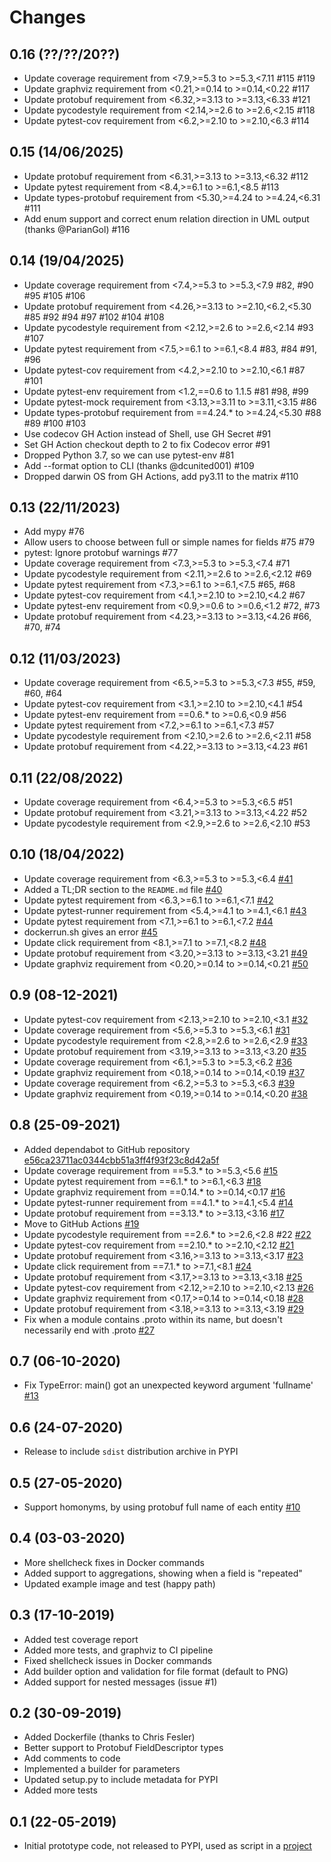 # Changes

## 0.16 (??/??/20??)

- Update coverage requirement from <7.9,>=5.3 to >=5.3,<7.11 #115 #119
- Update graphviz requirement from <0.21,>=0.14 to >=0.14,<0.22 #117
- Update protobuf requirement from <6.32,>=3.13 to >=3.13,<6.33 #121
- Update pycodestyle requirement from <2.14,>=2.6 to >=2.6,<2.15 #118
- Update pytest-cov requirement from <6.2,>=2.10 to >=2.10,<6.3 #114

## 0.15 (14/06/2025)

- Update protobuf requirement from <6.31,>=3.13 to >=3.13,<6.32 #112
- Update pytest requirement from <8.4,>=6.1 to >=6.1,<8.5 #113
- Update types-protobuf requirement from <5.30,>=4.24 to >=4.24,<6.31 #111
- Add enum support and correct enum relation direction in UML output
  (thanks @ParianGol) #116

## 0.14 (19/04/2025)

- Update coverage requirement from <7.4,>=5.3 to >=5.3,<7.9 #82, #90 #95 #105 #106
- Update protobuf requirement from <4.26,>=3.13 to >=2.10,<6.2,<5.30 #85 #92 #94 #97 #102 #104 #108
- Update pycodestyle requirement from <2.12,>=2.6 to >=2.6,<2.14 #93 #107
- Update pytest requirement from <7.5,>=6.1 to >=6.1,<8.4 #83, #84 #91, #96
- Update pytest-cov requirement from <4.2,>=2.10 to >=2.10,<6.1 #87 #101
- Update pytest-env requirement from <1.2,==0.6 to 1.1.5 #81 #98, #99
- Update pytest-mock requirement from <3.13,>=3.11 to >=3.11,<3.15 #86
- Update types-protobuf requirement from ==4.24.* to >=4.24,<5.30 #88 #89 #100 #103
- Use codecov GH Action instead of Shell, use GH Secret #91
- Set GH Action checkout depth to 2 to fix Codecov error #91
- Dropped Python 3.7, so we can use pytest-env #81
- Add --format option to CLI (thanks @dcunited001) #109
- Dropped darwin OS from GH Actions, add py3.11 to the matrix #110

## 0.13 (22/11/2023)

- Add mypy #76
- Allow users to choose between full or simple names for fields #75 #79
- pytest: Ignore protobuf warnings #77
- Update coverage requirement from <7.3,>=5.3 to >=5.3,<7.4 #71
- Update pycodestyle requirement from <2.11,>=2.6 to >=2.6,<2.12 #69
- Update pytest requirement from <7.3,>=6.1 to >=6.1,<7.5 #65, #68
- Update pytest-cov requirement from <4.1,>=2.10 to >=2.10,<4.2 #67
- Update pytest-env requirement from <0.9,>=0.6 to >=0.6,<1.2 #72, #73
- Update protobuf requirement from <4.23,>=3.13 to >=3.13,<4.26 #66, #70, #74

## 0.12 (11/03/2023)

- Update coverage requirement from <6.5,>=5.3 to >=5.3,<7.3 #55, #59, #60, #64
- Update pytest-cov requirement from <3.1,>=2.10 to >=2.10,<4.1 #54
- Update pytest-env requirement from ==0.6.* to >=0.6,<0.9 #56
- Update pytest requirement from <7.2,>=6.1 to >=6.1,<7.3 #57
- Update pycodestyle requirement from <2.10,>=2.6 to >=2.6,<2.11 #58
- Update protobuf requirement from <4.22,>=3.13 to >=3.13,<4.23 #61

## 0.11 (22/08/2022)

- Update coverage requirement from <6.4,>=5.3 to >=5.3,<6.5 #51
- Update protobuf requirement from <3.21,>=3.13 to >=3.13,<4.22 #52
- Update pycodestyle requirement from <2.9,>=2.6 to >=2.6,<2.10 #53

## 0.10 (18/04/2022)

- Update coverage requirement from <6.3,>=5.3 to >=5.3,<6.4 [#41](https://github.com/kinow/protobuf-uml-diagram/pull/41)
- Added a TL;DR section to the `README.md` file [#40](https://github.com/kinow/protobuf-uml-diagram/issues/40)
- Update pytest requirement from <6.3,>=6.1 to >=6.1,<7.1 [#42](https://github.com/kinow/protobuf-uml-diagram/pull/42)
- Update pytest-runner requirement from <5.4,>=4.1 to >=4.1,<6.1 [#43](https://github.com/kinow/protobuf-uml-diagram/pull/43)
- Update pytest requirement from <7.1,>=6.1 to >=6.1,<7.2 [#44](https://github.com/kinow/protobuf-uml-diagram/pull/44)
- dockerrun.sh gives an error [#45](https://github.com/kinow/protobuf-uml-diagram/issues/45)
- Update click requirement from <8.1,>=7.1 to >=7.1,<8.2 [#48](https://github.com/kinow/protobuf-uml-diagram/issues/48)
- Update protobuf requirement from <3.20,>=3.13 to >=3.13,<3.21 [#49](https://github.com/kinow/protobuf-uml-diagram/issues/49)
- Update graphviz requirement from <0.20,>=0.14 to >=0.14,<0.21 [#50](https://github.com/kinow/protobuf-uml-diagram/issues/50)

## 0.9 (08-12-2021)

- Update pytest-cov requirement from <2.13,>=2.10 to >=2.10,<3.1 [#32](https://github.com/kinow/protobuf-uml-diagram/pull/32)
- Update coverage requirement from <5.6,>=5.3 to >=5.3,<6.1 [#31](https://github.com/kinow/protobuf-uml-diagram/pull/31)
- Update pycodestyle requirement from <2.8,>=2.6 to >=2.6,<2.9 [#33](https://github.com/kinow/protobuf-uml-diagram/pull/33)
- Update protobuf requirement from <3.19,>=3.13 to >=3.13,<3.20 [#35](https://github.com/kinow/protobuf-uml-diagram/pull/35)
- Update coverage requirement from <6.1,>=5.3 to >=5.3,<6.2 [#36](https://github.com/kinow/protobuf-uml-diagram/pull/36)
- Update graphviz requirement from <0.18,>=0.14 to >=0.14,<0.19 [#37](https://github.com/kinow/protobuf-uml-diagram/pull/37)
- Update coverage requirement from <6.2,>=5.3 to >=5.3,<6.3 [#39](https://github.com/kinow/protobuf-uml-diagram/pull/39)
- Update graphviz requirement from <0.19,>=0.14 to >=0.14,<0.20 [#38](https://github.com/kinow/protobuf-uml-diagram/pull/38)

## 0.8 (25-09-2021)

- Added dependabot to GitHub repository [e56ca23711ac0344cbb51a3ff4f93f23c8d42a5f](https://github.com/kinow/protobuf-uml-diagram/commit/e56ca23711ac0344cbb51a3ff4f93f23c8d42a5f)
- Update coverage requirement from ==5.3.* to >=5.3,<5.6 [#15](https://github.com/kinow/protobuf-uml-diagram/pull/15)
- Update pytest requirement from ==6.1.* to >=6.1,<6.3 [#18](https://github.com/kinow/protobuf-uml-diagram/pull/18)
- Update graphviz requirement from ==0.14.* to >=0.14,<0.17 [#16](https://github.com/kinow/protobuf-uml-diagram/pull/16)
- Update pytest-runner requirement from ==4.1.* to >=4.1,<5.4 [#14](https://github.com/kinow/protobuf-uml-diagram/pull/14)
- Update protobuf requirement from ==3.13.* to >=3.13,<3.16 [#17](https://github.com/kinow/protobuf-uml-diagram/pull/17)
- Move to GitHub Actions [#19](https://github.com/kinow/protobuf-uml-diagram/issues/19)
- Update pycodestyle requirement from ==2.6.* to >=2.6,<2.8 #22 [#22](https://github.com/kinow/protobuf-uml-diagram/pull/22)
- Update pytest-cov requirement from ==2.10.* to >=2.10,<2.12 [#21](https://github.com/kinow/protobuf-uml-diagram/pull/21)
- Update protobuf requirement from <3.16,>=3.13 to >=3.13,<3.17 [#23](https://github.com/kinow/protobuf-uml-diagram/pull/23)
- Update click requirement from ==7.1.* to >=7.1,<8.1 [#24](https://github.com/kinow/protobuf-uml-diagram/pull/24)
- Update protobuf requirement from <3.17,>=3.13 to >=3.13,<3.18 [#25](https://github.com/kinow/protobuf-uml-diagram/pull/25)
- Update pytest-cov requirement from <2.12,>=2.10 to >=2.10,<2.13 [#26](https://github.com/kinow/protobuf-uml-diagram/pull/26)
- Update graphviz requirement from <0.17,>=0.14 to >=0.14,<0.18 [#28](https://github.com/kinow/protobuf-uml-diagram/pull/28)
- Update protobuf requirement from <3.18,>=3.13 to >=3.13,<3.19 [#29](https://github.com/kinow/protobuf-uml-diagram/pull/29)
- Fix when a module contains .proto within its name, but doesn't necessarily end with .proto
[#27](https://github.com/kinow/protobuf-uml-diagram/issues/27)

## 0.7 (06-10-2020)

- Fix TypeError: main() got an unexpected keyword argument 'fullname'
[#13](https://github.com/kinow/protobuf-uml-diagram/issues/13)

## 0.6 (24-07-2020)

- Release to include `sdist` distribution archive in PYPI

## 0.5 (27-05-2020)

- Support homonyms, by using protobuf full name of each entity
[#10](https://github.com/kinow/protobuf-uml-diagram/issues/10)

## 0.4 (03-03-2020)

- More shellcheck fixes in Docker commands
- Added support to aggregations, showing when a field is "repeated"
- Updated example image and test (happy path)

## 0.3 (17-10-2019)

- Added test coverage report
- Added more tests, and graphviz to CI pipeline
- Fixed shellcheck issues in Docker commands
- Add builder option and validation for file format (default to PNG)
- Added support for nested messages (issue #1)

## 0.2 (30-09-2019)

- Added Dockerfile (thanks to Chris Fesler)
- Better support to Protobuf FieldDescriptor types
- Add comments to code
- Implemented a builder for parameters
- Updated setup.py to include metadata for PYPI
- Added more tests

## 0.1 (22-05-2019)

- Initial prototype code, not released to PYPI, used as script in a [project](https://cylc.github.io/)
